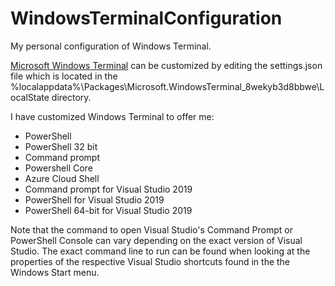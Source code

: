 # WindowsTerminalConfiguration
My personal configuration of Windows Terminal.

[Microsoft Windows Terminal](https://docs.microsoft.com/en-us/windows/terminal/) can be customized by editing the settings.json file which is located in the %localappdata%\Packages\Microsoft.WindowsTerminal_8wekyb3d8bbwe\LocalState directory.

I have customized Windows Terminal to offer me:
- PowerShell
- PowerShell 32 bit
- Command prompt
- Powershell Core
- Azure Cloud Shell
- Command prompt for Visual Studio 2019
- PowerShell for Visual Studio 2019
- PowerShell 64-bit for Visual Studio 2019

Note that the command to open Visual Studio's Command Prompt or PowerShell Console can vary depending on the exact version of Visual Studio. The exact command line to run can be found when looking at the properties of the respective Visual Studio shortcuts found in the the Windows Start menu.
